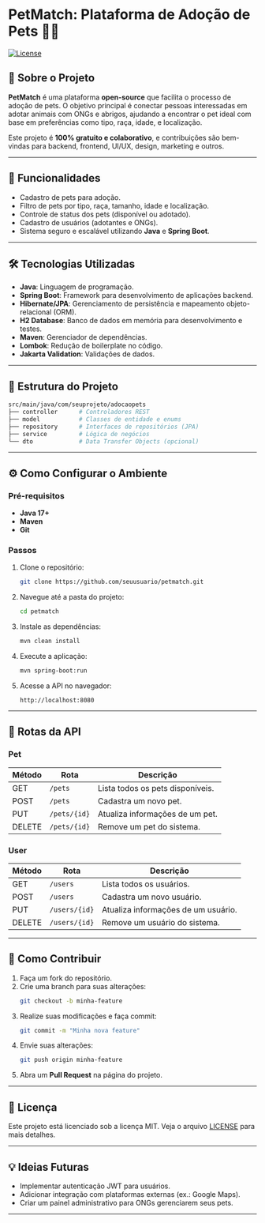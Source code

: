 # PetMatch: Plataforma de Adoção de Pets 🐶✨

[![License](https://img.shields.io/badge/license-MIT-blue.svg)](LICENSE)

## 📖 Sobre o Projeto

**PetMatch** é uma plataforma **open-source** que facilita o processo de adoção de pets. O objetivo principal é conectar pessoas interessadas em adotar animais com ONGs e abrigos, ajudando a encontrar o pet ideal com base em preferências como tipo, raça, idade, e localização.

Este projeto é **100% gratuito e colaborativo**, e contribuições são bem-vindas para backend, frontend, UI/UX, design, marketing e outros.

---

## 🚀 Funcionalidades

- Cadastro de pets para adoção.
- Filtro de pets por tipo, raça, tamanho, idade e localização.
- Controle de status dos pets (disponível ou adotado).
- Cadastro de usuários (adotantes e ONGs).
- Sistema seguro e escalável utilizando **Java** e **Spring Boot**.

---

## 🛠️ Tecnologias Utilizadas

- **Java**: Linguagem de programação.
- **Spring Boot**: Framework para desenvolvimento de aplicações backend.
- **Hibernate/JPA**: Gerenciamento de persistência e mapeamento objeto-relacional (ORM).
- **H2 Database**: Banco de dados em memória para desenvolvimento e testes.
- **Maven**: Gerenciador de dependências.
- **Lombok**: Redução de boilerplate no código.
- **Jakarta Validation**: Validações de dados.

---

## 📂 Estrutura do Projeto

```bash
src/main/java/com/seuprojeto/adocaopets
├── controller      # Controladores REST
├── model           # Classes de entidade e enums
├── repository      # Interfaces de repositórios (JPA)
├── service         # Lógica de negócios
└── dto             # Data Transfer Objects (opcional)
```

---

## ⚙️ Como Configurar o Ambiente

### Pré-requisitos

- **Java 17+**
- **Maven**
- **Git**

### Passos

1. Clone o repositório:
   ```bash
   git clone https://github.com/seuusuario/petmatch.git
   ```

2. Navegue até a pasta do projeto:
   ```bash
   cd petmatch
   ```

3. Instale as dependências:
   ```bash
   mvn clean install
   ```

4. Execute a aplicação:
   ```bash
   mvn spring-boot:run
   ```

5. Acesse a API no navegador:
   ```
   http://localhost:8080
   ```

---

## 📄 Rotas da API

### Pet
| Método | Rota             | Descrição                           |
|--------|------------------|-------------------------------------|
| GET    | `/pets`          | Lista todos os pets disponíveis.   |
| POST   | `/pets`          | Cadastra um novo pet.              |
| PUT    | `/pets/{id}`     | Atualiza informações de um pet.    |
| DELETE | `/pets/{id}`     | Remove um pet do sistema.          |

### User
| Método | Rota             | Descrição                           |
|--------|------------------|-------------------------------------|
| GET    | `/users`         | Lista todos os usuários.           |
| POST   | `/users`         | Cadastra um novo usuário.          |
| PUT    | `/users/{id}`    | Atualiza informações de um usuário.|
| DELETE | `/users/{id}`    | Remove um usuário do sistema.      |

---

## 🤝 Como Contribuir

1. Faça um fork do repositório.
2. Crie uma branch para suas alterações:
   ```bash
   git checkout -b minha-feature
   ```
3. Realize suas modificações e faça commit:
   ```bash
   git commit -m "Minha nova feature"
   ```
4. Envie suas alterações:
   ```bash
   git push origin minha-feature
   ```
5. Abra um **Pull Request** na página do projeto.

---

## 📜 Licença

Este projeto está licenciado sob a licença MIT. Veja o arquivo [LICENSE](LICENSE) para mais detalhes.

---

## 💡 Ideias Futuras

- Implementar autenticação JWT para usuários.
- Adicionar integração com plataformas externas (ex.: Google Maps).
- Criar um painel administrativo para ONGs gerenciarem seus pets.

---


